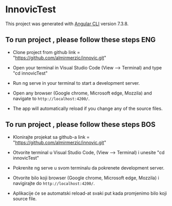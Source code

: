 # InnovicTest

This project was generated with [Angular CLI](https://github.com/angular/angular-cli) version 7.3.8.

## To run project , please follow these steps ENG

* Clone project from github link = "https://github.com/almirmerzic/innovic.git" 

* Open your terminal in Visual Studio Code (View --> Terminal) 
  and type "cd innovicTest"  

* Run ng serve in your terminal to start a development server.

* Open any browser (Google chrome, Microsoft edge, Mozzila) and navigate to `http://localhost:4200/`. 

* The app will automatically reload if you change any of the source files.

## To run project , please follow these steps BOS

* Klonirajte projekat sa github-a link = "https://github.com/almirmerzic/innovic.git" 

* Otvorite terminal u Visual Studio Code, (View --> Terminal) 
  i unesite "cd innovicTest"

* Pokrenite ng serve u svom terminalu da pokrenete development server.

* Otvorite bilo koji browser (Google chrome, Microsoft edge, Mozzila) i navigirajte do `http://localhost:4200/`.

* Aplikacije će se automatski reload-at svaki put kada promjenimo bilo koji source file.

  